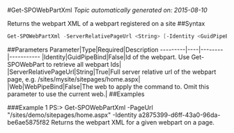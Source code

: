 #Get-SPOWebPartXml
*Topic automatically generated on: 2015-08-10*

Returns the webpart XML of a webpart registered on a site
##Syntax
```powershell
Get-SPOWebPartXml -ServerRelativePageUrl <String> [-Identity <GuidPipeBind>] [-Web <WebPipeBind>]
```


##Parameters
Parameter|Type|Required|Description
---------|----|--------|-----------
|Identity|GuidPipeBind|False|Id of the webpart. Use Get-SPOWebPart to retrieve all webpart Ids|
|ServerRelativePageUrl|String|True|Full server relative url of the webpart page, e.g. /sites/mysite/sitepages/home.aspx|
|Web|WebPipeBind|False|The web to apply the command to. Omit this parameter to use the current web.|
##Examples

###Example 1
    PS:> Get-SPOWebPartXml -PageUrl "/sites/demo/sitepages/home.aspx" -Identity a2875399-d6ff-43a0-96da-be6ae5875f82
Returns the webpart XML for a given webpart on a page.
<!-- Ref: D9FF86CEB8E35A66E42337F2552BED44 -->